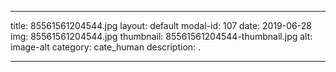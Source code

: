 
---
title: 85561561204544.jpg
layout: default
modal-id: 107
date: 2019-06-28
img: 85561561204544.jpg
thumbnail: 85561561204544-thumbnail.jpg
alt: image-alt
category: cate_human
description: .

---
